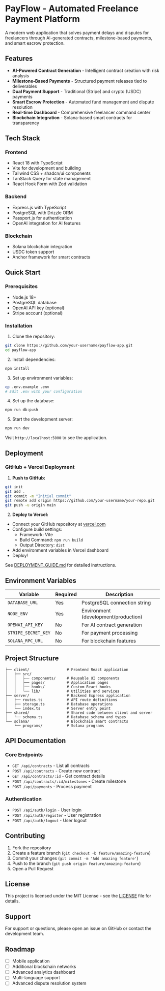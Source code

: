 # PayFlow - Automated Freelance Payment Platform

A modern web application that solves payment delays and disputes for freelancers through AI-generated contracts, milestone-based payments, and smart escrow protection.

## Features

- **AI-Powered Contract Generation** - Intelligent contract creation with risk analysis
- **Milestone-Based Payments** - Structured payment releases tied to deliverables
- **Dual Payment Support** - Traditional (Stripe) and crypto (USDC) payments
- **Smart Escrow Protection** - Automated fund management and dispute resolution
- **Real-time Dashboard** - Comprehensive freelancer command center
- **Blockchain Integration** - Solana-based smart contracts for transparency

## Tech Stack

### Frontend
- React 18 with TypeScript
- Vite for development and building
- Tailwind CSS + shadcn/ui components
- TanStack Query for state management
- React Hook Form with Zod validation

### Backend
- Express.js with TypeScript
- PostgreSQL with Drizzle ORM
- Passport.js for authentication
- OpenAI integration for AI features

### Blockchain
- Solana blockchain integration
- USDC token support
- Anchor framework for smart contracts

## Quick Start

### Prerequisites
- Node.js 18+
- PostgreSQL database
- OpenAI API key (optional)
- Stripe account (optional)

### Installation

1. Clone the repository:
```bash
git clone https://github.com/your-username/payflow-app.git
cd payflow-app
```

2. Install dependencies:
```bash
npm install
```

3. Set up environment variables:
```bash
cp .env.example .env
# Edit .env with your configuration
```

4. Set up the database:
```bash
npm run db:push
```

5. Start the development server:
```bash
npm run dev
```

Visit `http://localhost:5000` to see the application.

## Deployment

### GitHub + Vercel Deployment

1. **Push to GitHub:**
```bash
git init
git add .
git commit -m "Initial commit"
git remote add origin https://github.com/your-username/your-repo.git
git push -u origin main
```

2. **Deploy to Vercel:**
- Connect your GitHub repository at [vercel.com](https://vercel.com)
- Configure build settings:
  - Framework: Vite
  - Build Command: `npm run build`
  - Output Directory: `dist`
- Add environment variables in Vercel dashboard
- Deploy!

See [DEPLOYMENT_GUIDE.md](./DEPLOYMENT_GUIDE.md) for detailed instructions.

## Environment Variables

| Variable | Required | Description |
|----------|----------|-------------|
| `DATABASE_URL` | Yes | PostgreSQL connection string |
| `NODE_ENV` | Yes | Environment (development/production) |
| `OPENAI_API_KEY` | No | For AI contract generation |
| `STRIPE_SECRET_KEY` | No | For payment processing |
| `SOLANA_RPC_URL` | No | For blockchain features |

## Project Structure

```
├── client/                 # Frontend React application
│   ├── src/
│   │   ├── components/     # Reusable UI components
│   │   ├── pages/          # Application pages
│   │   ├── hooks/          # Custom React hooks
│   │   └── lib/            # Utilities and services
├── server/                 # Backend Express application
│   ├── routes.ts           # API route definitions
│   ├── storage.ts          # Database operations
│   └── index.ts            # Server entry point
├── shared/                 # Shared code between client and server
│   └── schema.ts           # Database schema and types
└── solana/                 # Blockchain smart contracts
    └── programs/           # Solana programs
```

## API Documentation

### Core Endpoints

- `GET /api/contracts` - List all contracts
- `POST /api/contracts` - Create new contract
- `GET /api/contracts/:id` - Get contract details
- `POST /api/contracts/:id/milestones` - Create milestone
- `POST /api/payments` - Process payment

### Authentication
- `POST /api/auth/login` - User login
- `POST /api/auth/register` - User registration
- `POST /api/auth/logout` - User logout

## Contributing

1. Fork the repository
2. Create a feature branch (`git checkout -b feature/amazing-feature`)
3. Commit your changes (`git commit -m 'Add amazing feature'`)
4. Push to the branch (`git push origin feature/amazing-feature`)
5. Open a Pull Request

## License

This project is licensed under the MIT License - see the [LICENSE](LICENSE) file for details.

## Support

For support or questions, please open an issue on GitHub or contact the development team.

## Roadmap

- [ ] Mobile application
- [ ] Additional blockchain networks
- [ ] Advanced analytics dashboard
- [ ] Multi-language support
- [ ] Advanced dispute resolution system